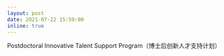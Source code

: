 ```yaml
---
layout: post
date: 2021-07-22 15:59:00
inline: true
---
```


Postdoctoral Innovative Talent Support Program（博士后创新人才支持计划）
